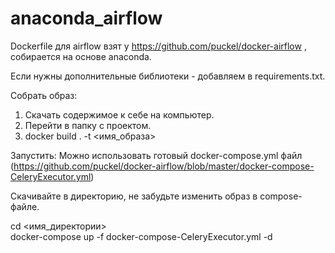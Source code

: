 # anaconda_airflow

Dockerfile для airflow взят у https://github.com/puckel/docker-airflow , собирается на основе anaconda.

Если нужны дополнительные библиотеки - добавляем в requirements.txt.

Собрать образ:
1. Скачать содержимое к себе на компьютер.
2. Перейти в папку с проектом.
3. docker build . -t <имя_образа>

Запустить:
Можно использовать готовый docker-compose.yml файл (https://github.com/puckel/docker-airflow/blob/master/docker-compose-CeleryExecutor.yml)

Скачивайте в директорию, не забудьте изменить образ в compose-файле. 

cd <имя_директории>                                                     
docker-compose up -f docker-compose-CeleryExecutor.yml -d 
